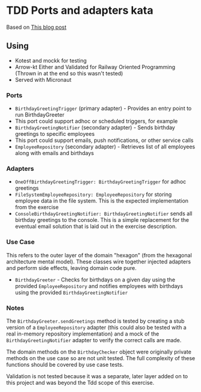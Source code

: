 # TDD Ports and adapters kata
Based on [This blog post](http://matteo.vaccari.name/blog/archives/154.html)

## Using
 - Kotest and mockk for testing
 - Arrow-kt Either and Validated for Railway Oriented Programming (Thrown in at the end so this wasn't tested)
 - Served with Micronaut

### Ports
 - `BirthdayGreetingTrigger` (primary adapter) - Provides an entry point to run BirthdayGreeter
  - This port could support adhoc or scheduled triggers, for example 
 - `BirthdayGreetingNotifier` (secondary adapter) - Sends birthday greetings to specific employees
  - This port could support emails, push notifications, or other service calls
 - `EmployeeRepository` (secondary adapter) - Retrieves list of all employees along with emails and birthdays

### Adapters
- `OneOffBirthdayGreetingTrigger: BirthdayGreetingTrigger` for adhoc greetings
- `FileSystemEmployeeRepository: EmployeeRepository` for storing employee data in the file system. This is the expected implementation from the exercise
- `ConsoleBirthdayGreetingNotifier: BirthdayGreetingNotifier` sends all birthday greetings to the console. This is a simple replacement for the eventual email solution that is laid out in the exercise description.

### Use Case
This refers to the outer layer of the domain "hexagon" (from the hexagonal architecture mental model). These classes wire together injected adapters and perform side effects, leaving domain code pure.
 - `BirthdayGreeter` - Checks for birthdays on a given day using the provided `EmployeeRepository` and notifies employees with birthdays using the provided `BirthdayGreetingNotifier`

### Notes
The `BirthdayGreeter.sendGreetings` method is tested by creating a stub version of a `EmployeeRepository` adapter (this could also be tested with a real in-memory repository implementation) and a mock of the `BirthdayGreetingNotifier` adapter to verify the correct calls are made.

The domain methods on the `BirthdayChecker` object were originally private methods on the use case so are not unit tested. The full complexity of these functions should be covered by use case tests.

Validation is not tested because it was a separate, later layer added on to this project and was beyond the Tdd scope of this exercise.
